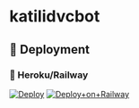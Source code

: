 # katilidvcbot


## 🚀 Deployment

### 💜 Heroku/Railway

[![Deploy](https://www.herokucdn.com/deploy/button.svg)](https://heroku.com/deploy?template=https://github.com/bhumiharsaurabh/katilidvcbot)
[![Deploy+on+Railway](https://railway.app/button.svg)](https://railway.app/new/template?template=https://github.com/bhumiharsaurabh/katilidvcbot&envs=SESSION_NAME,HNDLR,API_ID,API_HASH,SUDO_USERS)
